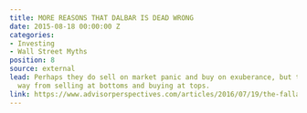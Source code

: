 ```yaml
---
title: MORE REASONS THAT DALBAR IS DEAD WRONG
date: 2015-08-18 00:00:00 Z
categories:
- Investing
- Wall Street Myths
position: 8
source: external
lead: Perhaps they do sell on market panic and buy on exuberance, but that’s a long
  way from selling at bottoms and buying at tops.
link: https://www.advisorperspectives.com/articles/2016/07/19/the-fallacy-behind-investor-versus-fund-returns-and-why-dalbar-is-dead-wrong
---
```


